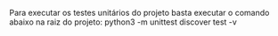 Para executar os testes unitários do projeto basta executar o comando abaixo na raiz do projeto:
python3 -m unittest discover test -v